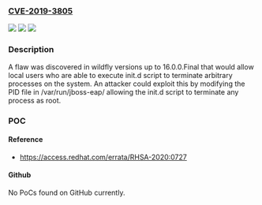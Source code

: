 ### [CVE-2019-3805](https://cve.mitre.org/cgi-bin/cvename.cgi?name=CVE-2019-3805)
![](https://img.shields.io/static/v1?label=Product&message=wildfly&color=blue)
![](https://img.shields.io/static/v1?label=Version&message=%3D%20affects%20up%20to%2016.0.0.Final%20&color=brighgreen)
![](https://img.shields.io/static/v1?label=Vulnerability&message=CWE-364&color=brighgreen)

### Description

A flaw was discovered in wildfly versions up to 16.0.0.Final that would allow local users who are able to execute init.d script to terminate arbitrary processes on the system. An attacker could exploit this by modifying the PID file in /var/run/jboss-eap/ allowing the init.d script to terminate any process as root.

### POC

#### Reference
- https://access.redhat.com/errata/RHSA-2020:0727

#### Github
No PoCs found on GitHub currently.

